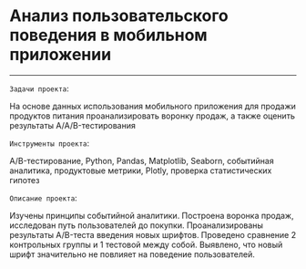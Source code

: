 # Анализ пользовательского поведения в мобильном приложении
***

`Задачи проекта`:

На основе данных использования мобильного приложения для продажи продуктов питания проанализировать воронку продаж, а также оценить результаты A/A/B-тестирования

`Инструменты проекта`:

A/B-тестирование, Python, Pandas, Matplotlib, Seaborn, событийная аналитика, продуктовые метрики, Plotly, проверка статистических гипотез

`Описание проекта`:

Изучены принципы событийной аналитики. Построена воронка продаж, исследован путь пользователей до покупки. Проанализированы результаты A/B-теста введения новых шрифтов. Проведено сравнение 2 контрольных группы и 1 тестовой между собой. Выявлено, что новый шрифт значительно не повлияет на поведение пользователей.
